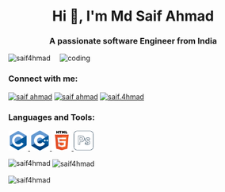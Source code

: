 <h1 align="center">Hi 👋, I'm Md Saif Ahmad</h1>
<h3 align="center">A passionate software Engineer from India</h3>
<img align="right" alt="coding" width="400" src="https://miro.medium.com/v2/resize:fit:679/1*zVnWJtyGOX_kUIDm6ccCfQ.gif">


<p align="left"> <img src="https://komarev.com/ghpvc/?username=saif4hmad&label=Profile%20views&color=0e75b6&style=flat" alt="saif4hmad" /> </p>

<h3 align="left">Connect with me:</h3>

<p align="left">
<a href="https://linkedin.com/in/saif ahmad" target="blank"><img align="center" src="https://raw.githubusercontent.com/rahuldkjain/github-profile-readme-generator/master/src/images/icons/Social/linked-in-alt.svg" alt="saif ahmad" height="30" width="40" /></a>
<a href="https://fb.com/saif ahmad" target="blank"><img align="center" src="https://raw.githubusercontent.com/rahuldkjain/github-profile-readme-generator/master/src/images/icons/Social/facebook.svg" alt="saif ahmad" height="30" width="40" /></a>
<a href="https://instagram.com/saif.4hmad" target="blank"><img align="center" src="https://raw.githubusercontent.com/rahuldkjain/github-profile-readme-generator/master/src/images/icons/Social/instagram.svg" alt="saif.4hmad" height="30" width="40" /></a>
</p>

<h3 align="left">Languages and Tools:</h3>
<p align="left"> <a href="https://www.cprogramming.com/" target="_blank" rel="noreferrer">
 <img src="https://raw.githubusercontent.com/devicons/devicon/master/icons/c/c-original.svg" alt="c" width="40" height="40"/> </a> <a href="https://www.w3schools.com/cpp/" target="_blank" rel="noreferrer"> <img src="https://raw.githubusercontent.com/devicons/devicon/master/icons/cplusplus/cplusplus-original.svg" alt="cplusplus" width="40" height="40"/> </a> <a href="https://www.w3.org/html/" target="_blank" rel="noreferrer"> <img src="https://raw.githubusercontent.com/devicons/devicon/master/icons/html5/html5-original-wordmark.svg" alt="html5" width="40" height="40"/> </a> <a href="https://www.photoshop.com/en" target="_blank" rel="noreferrer"> <img src="https://raw.githubusercontent.com/devicons/devicon/master/icons/photoshop/photoshop-line.svg" alt="photoshop" width="40" height="40"/> </a> </p>

<p><img align="left" src="https://github-readme-stats.vercel.app/api/top-langs?username=saif4hmad&show_icons=true&locale=en&layout=compact" alt="saif4hmad" /></p>

<p>&nbsp;<img align="center" src="https://github-readme-stats.vercel.app/api?username=saif4hmad&show_icons=true&locale=en" alt="saif4hmad" /></p>

<p><img align="center" src="https://github-readme-streak-stats.herokuapp.com/?user=saif4hmad&" alt="saif4hmad" /></p>
